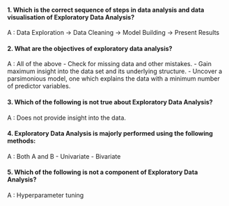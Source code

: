 #### 1. Which is the correct sequence of steps in data analysis and data visualisation of Exploratory Data Analysis?

A : Data Exploration -> Data Cleaning -> Model Building -> Present Results

#### 2. What are the objectives of exploratory data analysis?

A : All of the above
    - Check for missing data and other mistakes.
    - Gain maximum insight into the data set and its underlying structure.
    - Uncover a parsimonious model, one which explains the data with a minimum number of predictor variables.

#### 3. Which of the following is not true about Exploratory Data Analysis?

A : Does not provide insight into the data.

#### 4. Exploratory Data Analysis is majorly performed using the following methods:

A : Both A and B
    - Univariate
    - Bivariate

#### 5. Which of the following is not a component of Exploratory Data Analysis?

A : Hyperparameter tuning